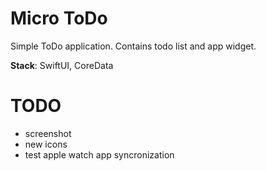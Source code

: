 #  Micro ToDo

Simple ToDo application.
Contains todo list and app widget.

**Stack**: SwiftUI, CoreData

# TODO

- screenshot
- new icons
- test apple watch app syncronization

